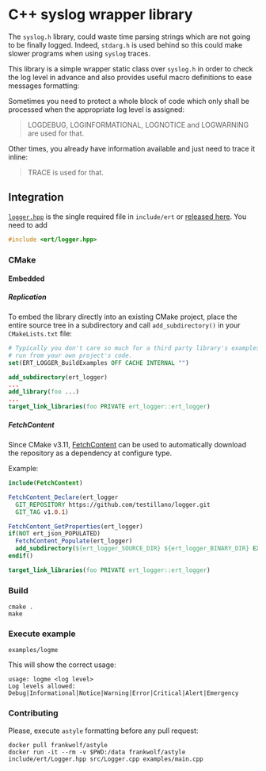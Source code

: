 # C++ syslog wrapper library

The `syslog.h` library, could waste time parsing strings which are not going
to be finally logged. Indeed, `stdarg.h` is used behind so this could make
slower programs when using `syslog` traces.

This library is a simple wrapper static class over `syslog.h` in order to
check the log level in advance and also provides useful macro definitions
to ease messages formatting:

Sometimes you need to protect a whole block of code which only shall be
processed when the appropriate log level is assigned:

>    LOGDEBUG, LOGINFORMATIONAL, LOGNOTICE and LOGWARNING are used for that.
>

Other times, you already have information available and just need to trace
it inline:

>    TRACE is used for that.
>

## Integration

[`logger.hpp`](https://github.com/testillano/logger/blob/master/include/ert/logger.hpp) is the single required file in `include/ert` or [released here](https://github.com/testillano/logger/releases). You need to add

```cpp
#include <ert/logger.hpp>
```

### CMake

#### Embedded

##### Replication

To embed the library directly into an existing CMake project, place the entire source tree in a subdirectory and call `add_subdirectory()` in your `CMakeLists.txt` file:

```cmake
# Typically you don't care so much for a third party library's examples to be
# run from your own project's code.
set(ERT_LOGGER_BuildExamples OFF CACHE INTERNAL "")

add_subdirectory(ert_logger)
...
add_library(foo ...)
...
target_link_libraries(foo PRIVATE ert_logger::ert_logger)
```

##### FetchContent

Since CMake v3.11,
[FetchContent](https://cmake.org/cmake/help/v3.11/module/FetchContent.html) can be used to automatically download the repository as a dependency at configure type.

Example:
```cmake
include(FetchContent)

FetchContent_Declare(ert_logger
  GIT_REPOSITORY https://github.com/testillano/logger.git
  GIT_TAG v1.0.1)

FetchContent_GetProperties(ert_logger)
if(NOT ert_json_POPULATED)
  FetchContent_Populate(ert_logger)
  add_subdirectory(${ert_logger_SOURCE_DIR} ${ert_logger_BINARY_DIR} EXCLUDE_FROM_ALL)
endif()

target_link_libraries(foo PRIVATE ert_logger::ert_logger)
```

### Build

    cmake .
    make

### Execute example

    examples/logme

This will show the correct usage:

    usage: logme <log level>
    Log levels allowed: Debug|Informational|Notice|Warning|Error|Critical|Alert|Emergency

### Contributing

Please, execute `astyle` formatting before any pull request:

    docker pull frankwolf/astyle
    docker run -it --rm -v $PWD:/data frankwolf/astyle include/ert/Logger.hpp src/Logger.cpp examples/main.cpp

